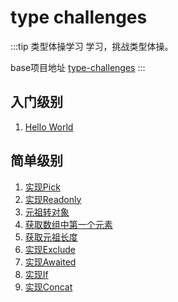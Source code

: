 # type challenges

:::tip 类型体操学习
学习，挑战类型体操。

base项目地址 [type-challenges](https://github.com/type-challenges/type-challenges)
:::

## 入门级别

1. [Hello World](/type-challenges/hello-word)

## 简单级别

1. [实现Pick](/type-challenges/simple/pick)
2. [实现Readonly](/type-challenges/simple/readonly)
3. [元祖转对象](/type-challenges/simple/tuple-to-object)
4. [获取数组中第一个元素](/type-challenges/simple/first-of-array)
5. [获取元祖长度](/type-challenges/simple/tuple-length)
6. [实现Exclude](/type-challenges/simple/exclude)
7. [实现Awaited](/type-challenges/simple/awaited)
8. [实现If](/type-challenges/simple/if)
9. [实现Concat](/type-challenges/simple/concat)



